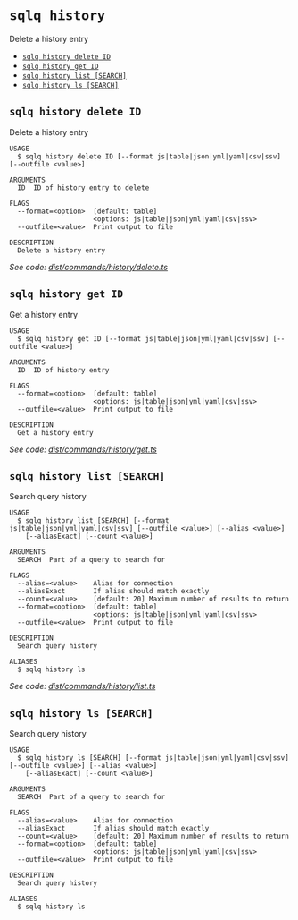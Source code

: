 `sqlq history`
==============

Delete a history entry

* [`sqlq history delete ID`](#sqlq-history-delete-id)
* [`sqlq history get ID`](#sqlq-history-get-id)
* [`sqlq history list [SEARCH]`](#sqlq-history-list-search)
* [`sqlq history ls [SEARCH]`](#sqlq-history-ls-search)

## `sqlq history delete ID`

Delete a history entry

```
USAGE
  $ sqlq history delete ID [--format js|table|json|yml|yaml|csv|ssv] [--outfile <value>]

ARGUMENTS
  ID  ID of history entry to delete

FLAGS
  --format=<option>  [default: table]
                     <options: js|table|json|yml|yaml|csv|ssv>
  --outfile=<value>  Print output to file

DESCRIPTION
  Delete a history entry
```

_See code: [dist/commands/history/delete.ts](https://github.com/nabeelvalley/sqlq/blob/v0.0.0/dist/commands/history/delete.ts)_

## `sqlq history get ID`

Get a history entry

```
USAGE
  $ sqlq history get ID [--format js|table|json|yml|yaml|csv|ssv] [--outfile <value>]

ARGUMENTS
  ID  ID of history entry

FLAGS
  --format=<option>  [default: table]
                     <options: js|table|json|yml|yaml|csv|ssv>
  --outfile=<value>  Print output to file

DESCRIPTION
  Get a history entry
```

_See code: [dist/commands/history/get.ts](https://github.com/nabeelvalley/sqlq/blob/v0.0.0/dist/commands/history/get.ts)_

## `sqlq history list [SEARCH]`

Search query history

```
USAGE
  $ sqlq history list [SEARCH] [--format js|table|json|yml|yaml|csv|ssv] [--outfile <value>] [--alias <value>]
    [--aliasExact] [--count <value>]

ARGUMENTS
  SEARCH  Part of a query to search for

FLAGS
  --alias=<value>    Alias for connection
  --aliasExact       If alias should match exactly
  --count=<value>    [default: 20] Maximum number of results to return
  --format=<option>  [default: table]
                     <options: js|table|json|yml|yaml|csv|ssv>
  --outfile=<value>  Print output to file

DESCRIPTION
  Search query history

ALIASES
  $ sqlq history ls
```

_See code: [dist/commands/history/list.ts](https://github.com/nabeelvalley/sqlq/blob/v0.0.0/dist/commands/history/list.ts)_

## `sqlq history ls [SEARCH]`

Search query history

```
USAGE
  $ sqlq history ls [SEARCH] [--format js|table|json|yml|yaml|csv|ssv] [--outfile <value>] [--alias <value>]
    [--aliasExact] [--count <value>]

ARGUMENTS
  SEARCH  Part of a query to search for

FLAGS
  --alias=<value>    Alias for connection
  --aliasExact       If alias should match exactly
  --count=<value>    [default: 20] Maximum number of results to return
  --format=<option>  [default: table]
                     <options: js|table|json|yml|yaml|csv|ssv>
  --outfile=<value>  Print output to file

DESCRIPTION
  Search query history

ALIASES
  $ sqlq history ls
```
